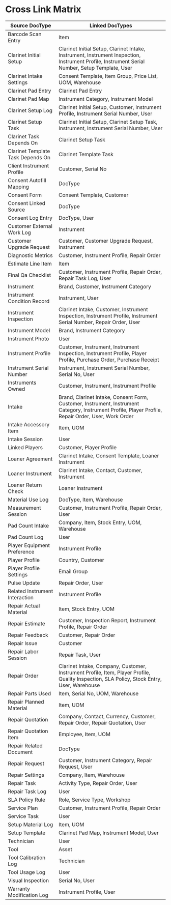 # Cross Link Matrix

Source DocType | Linked DocTypes
--- | ---
Barcode Scan Entry | Item
Clarinet Initial Setup | Clarinet Initial Setup, Clarinet Intake, Instrument, Instrument Inspection, Instrument Profile, Instrument Serial Number, Setup Template, User
Clarinet Intake Settings | Consent Template, Item Group, Price List, UOM, Warehouse
Clarinet Pad Entry | Clarinet Pad Entry
Clarinet Pad Map | Instrument Category, Instrument Model
Clarinet Setup Log | Clarinet Initial Setup, Customer, Instrument Profile, Instrument Serial Number, User
Clarinet Setup Task | Clarinet Initial Setup, Clarinet Setup Task, Instrument, Instrument Serial Number, User
Clarinet Task Depends On | Clarinet Setup Task
Clarinet Template Task Depends On | Clarinet Template Task
Client Instrument Profile | Customer, Serial No
Consent Autofill Mapping | DocType
Consent Form | Consent Template, Customer
Consent Linked Source | DocType
Consent Log Entry | DocType, User
Customer External Work Log | Instrument
Customer Upgrade Request | Customer, Customer Upgrade Request, Instrument
Diagnostic Metrics | Customer, Instrument Profile, Repair Order
Estimate Line Item | Item
Final Qa Checklist | Customer, Instrument Profile, Repair Order, Repair Task Log, User
Instrument | Brand, Customer, Instrument Category
Instrument Condition Record | Instrument, User
Instrument Inspection | Clarinet Intake, Customer, Instrument Inspection, Instrument Profile, Instrument Serial Number, Repair Order, User
Instrument Model | Brand, Instrument Category
Instrument Photo | User
Instrument Profile | Customer, Instrument, Instrument Inspection, Instrument Profile, Player Profile, Purchase Order, Purchase Receipt
Instrument Serial Number | Instrument, Instrument Serial Number, Serial No, User
Instruments Owned | Customer, Instrument, Instrument Profile
Intake | Brand, Clarinet Intake, Consent Form, Customer, Instrument, Instrument Category, Instrument Profile, Player Profile, Repair Order, User, Work Order
Intake Accessory Item | Item, UOM
Intake Session | User
Linked Players | Customer, Player Profile
Loaner Agreement | Clarinet Intake, Consent Template, Loaner Instrument
Loaner Instrument | Clarinet Intake, Contact, Customer, Instrument
Loaner Return Check | Loaner Instrument
Material Use Log | DocType, Item, Warehouse
Measurement Session | Customer, Instrument Profile, Repair Order, User
Pad Count Intake | Company, Item, Stock Entry, UOM, Warehouse
Pad Count Log | User
Player Equipment Preference | Instrument Profile
Player Profile | Country, Customer
Player Profile Settings | Email Group
Pulse Update | Repair Order, User
Related Instrument Interaction | Instrument Profile
Repair Actual Material | Item, Stock Entry, UOM
Repair Estimate | Customer, Inspection Report, Instrument Profile, Repair Order
Repair Feedback | Customer, Repair Order
Repair Issue | Customer
Repair Labor Session | Repair Task, User
Repair Order | Clarinet Intake, Company, Customer, Instrument Profile, Item, Player Profile, Quality Inspection, SLA Policy, Stock Entry, User, Warehouse
Repair Parts Used | Item, Serial No, UOM, Warehouse
Repair Planned Material | Item, UOM
Repair Quotation | Company, Contact, Currency, Customer, Repair Order, Repair Quotation, User
Repair Quotation Item | Employee, Item, UOM
Repair Related Document | DocType
Repair Request | Customer, Instrument Category, Repair Request, User
Repair Settings | Company, Item, Warehouse
Repair Task | Activity Type, Repair Order, User
Repair Task Log | User
SLA Policy Rule | Role, Service Type, Workshop
Service Plan | Customer, Instrument Profile, Repair Order
Service Task | User
Setup Material Log | Item, UOM
Setup Template | Clarinet Pad Map, Instrument Model, User
Technician | User
Tool | Asset
Tool Calibration Log | Technician
Tool Usage Log | User
Visual Inspection | Serial No, User
Warranty Modification Log | Instrument Profile, User